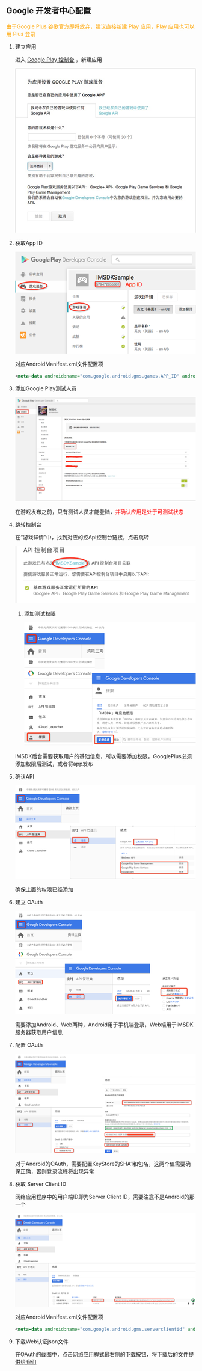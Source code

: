 ## Google 开发者中心配置
<font color=orange> 由于Google Plus 谷歌官方即将放弃，建议直接新建 Play 应用，Play 应用也可以用 Plus 登录</font>

1. 建立应用

    进入 [Google Play 控制台](https://play.google.com/apps/publish/) ，新建应用

    ![New App](../../assets/Images/Google/google_play_add_new.png)

2. 获取App ID

    ![Get app id](../../assets/Images/Google/google_play_app_detail.png)

    对应AndroidManifest.xml文件配置项

    ```xml
    <meta-data android:name="com.google.android.gms.games.APP_ID" android:value="\ {YOUR_APP_ID}" />
    ```

3. 添加Google Play测试人员

    ![add google play tester](../../assets/Images/Google/google_play_add_tester.jpeg)

    在游戏发布之前，只有测试人员才能登陆，<font color=red>并确认应用是处于可测试状态</font>

4. 跳转控制台

    在“游戏详情”中，找到对应的控Api控制台链接，点击跳转

    ![Goto console](../../assets/Images/Google/google_play_app_goto_console.png)

    1. 添加测试权限

        ![Confirm permission](../../assets/Images/Google/google_plus_add_tester.png)

     iMSDK后台需要获取用户的基础信息，所以需要添加权限，GooglePlus必须添加权限后测试，或者将app发布

 2. 确认API

     ![Confirm API](../../assets/Images/Google/google_plus_confirm_api.png)

     确保上面的权限已经添加

 3. 建立 OAuth

     ![Add OAuth](../../assets/Images/Google/google_plus_add_oauth.png)

     需要添加Android、Web两种，Android用于手机端登录，Web端用于iMSDK服务器获取用户信息

 4. 配置 OAuth

     ![Add OAth](../../assets/Images/Google/google_plus_config_oauth.png)

     对于Android的OAuth，需要配置KeyStore的SHA1和包名，这两个值需要确保正确，否则登录流程将出现异常

 5. 获取 Server Client ID

     网络应用程序中的用户端ID即为Server Client ID，需要注意不是Android的那一个

     ![get client id](../../assets/Images/Google/google_plus_get_client_id.png)

     对应AndroidManifest.xml文件配置项

     ```xml
     <meta-data android:name="com.google.android.gms.serverclientid" android:value="100xxxxxxx-xxxxxxxxxxx.apps.googleusercontent.com" />
     ```
 6. 下载Web认证json文件

     在OAuth的截图中，点击网络应用程式最右侧的下载按钮，将下载后的文件[提供给我们](../../Pre/contact.md)


